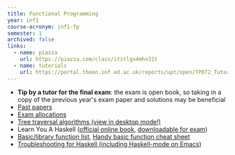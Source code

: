 ```yaml
---
title: Functional Programming
year: inf1
course-acronym: inf1-fp
semester: 1
archived: false
links:
  - name: piazza
    url: https://piazza.com/class/ititlgx4mhn31t
  - name: tutorials
    url: https://portal.theon.inf.ed.ac.uk/reports/upt/open/TP072_Tutorial_Groups/inf1-fp.shtml
---
```

-   **Tip by a tutor for the final exam**: the exam is open book, so
    taking in a copy of the previous year's exam paper and solutions may
    be beneficial
-   [Past papers][papers]
-   [Exam allocations][allocations]
-   [Tree traversal algorithms (view in desktop mode!)][traversals]
-   Learn You A Haskell ([official online book], [downloadable for exam][downloadable-lyah])
-   [Basic/library function list][basic-library-functions], [Handy basic function cheat sheet][handy-functions]
-   [Troubleshooting for Haskell (including Haskell-mode on Emacs)][troubleshooting]

  [papers]: https://www.inf.ed.ac.uk/teaching/courses/inf1/fp/exams/
  [allocations]: https://www.inf.ed.ac.uk/teaching/courses/inf1/fp/exams/exam-allocation-2016.pdf
  [traversals]: https://en.wikibooks.org/wiki/A-level_Computing_2009/AQA/Problem_Solving,_Programming,_Operating_Systems,_Databases_and_Networking/Programming_Concepts/Tree_traversal_algorithms_for_a_binary_tree
  [official online book]: http://learnyouahaskell.com/chapters
  [downloadable-lyah]: /resources/inf1-fp/inf1-fp-lyah.zip
  [basic-library-functions]: /resources/inf1-fp/inf1-fp-function-list.txt
  [handy-functions]: /resources/inf1-fp/inf1-fp-handy-functions.pdf
  [troubleshooting]: /resources/inf1-fp/troubleshooting.html
